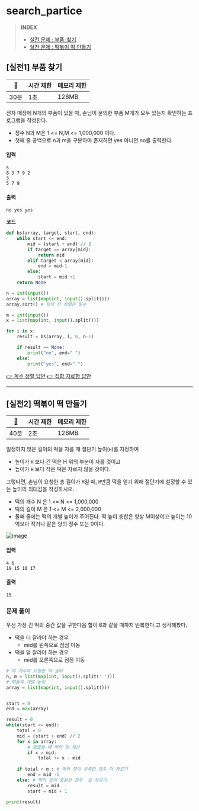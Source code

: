 # search\_partice

> **INDEX**
>
> * [실전 문제 : 부품-찾기](../sorting/search\_pratice.md#%EC%8B%A4%EC%A0%841-%EB%B6%80%ED%92%88-%EC%B0%BE%EA%B8%B0)
> * [실전 문제 : 떡볶이 떡 만들기](../sorting/search\_pratice.md#%EC%8B%A4%EC%A0%842-%EB%96%A1%EB%B3%B6%EC%9D%B4-%EB%96%A1-%EB%A7%8C%EB%93%A4%EA%B8%B0)

## \[실전1] 부품 찾기

| [🔗](implementation.md#메모리-제약-사항) | 시간 제한 | 메모리 제한 |
| --------------------------------- | ----- | ------ |
| 30분                               | 1초    | 128MB  |

전자 매장에 N개의 부품이 있을 때, 손님이 문의한 부품 M개가 모두 있는지 확인하는 프로그램을 작성한다.

* 정수 N과 M은 1 <= N,M <= 1,000,000 이다.
* 첫째 줄 공백으로 n과 m을 구분하여 존재하면 yes 아니면 no를 출력한다.

#### 입력

```
5
8 3 7 9 2
3
5 7 9
```

#### 출력

```
no yes yes
```

**코드**

```python
def bs(array, target, start, end):
    while start <= end:
        mid = (start + end) // 2
        if target == array[mid]:
            return mid
        elif target < array[mid]:
            end = mid-1
        else:
            start = mid +1
    return None

n = int(input())
array = list(map(int, input().split()))
array.sort() # 탐색 전 정렬은 필수

m = int(input())
x = list(map(int, input().split()))

for i in x:
    result = bs(array, i, 0, n-1)

    if result == None:
        print("no", end=" ")
    else:
        print("yes", end=" ")    
```

[👉 계수 정렬 답안](search\_partice.md) [👉 집합 자료형 답안](search\_partice.md)

***

## \[실전2] 떡볶이 떡 만들기

| [🔗](implementation.md#메모리-제약-사항) | 시간 제한 | 메모리 제한 |
| --------------------------------- | ----- | ------ |
| 40분                               | 2초    | 128MB  |

일정하지 않은 길이의 떡을 자를 때 절단기 높이(`H`)를 지정하여

* 높이가 `H` 보다 긴 떡은 H 위의 부분이 자를 것이고
* 높이가 `H` 보다 작은 떡은 자르지 않을 것이다.

그렇다면, 손님이 요청한 총 길이가 `M`일 때, `M`만큼 떡을 얻기 위해 절단기에 설정할 수 있는 높이의 최대값을 작성하시오.

* 떡의 개수 N 은 1 <= N <= 1,000,000
* 떡의 길이 M 은 1 <= M <= 2,000,000
* 둘째 줄에는 떡의 개별 높이가 주어진다. 떡 높이 총합은 항상 M이상이고 높이는 10억보다 작거나 같은 양의 정수 또는 0이다.

![image](https://github.com/dongwoodev/Programming-Team-Notes/assets/55238671/9efe3126-7d68-4125-9860-4ef8be6ad12a)

#### 입력

```
4 6
19 15 10 17
```

#### 출력

```
15
```

### 문제 풀이

우선 가장 긴 떡의 중간 값을 구한다음 합이 6과 같을 때까지 반복한다.고 생각해봤다.

* 떡을 더 잘라야 하는 경우
  * mid를 왼쪽으로 점점 이동
* 떡을 덜 잘라야 하는 경우
  * mid를 오른쪽으로 점점 이동

```python
# 떡 개수와 요청한 떡 길이
n, m = list(map(int, input().split(' ')))
# 떡들의 개별 높이
array = list(map(int, input().split()))


start = 0
end = max(array)

result = 0
while(start <= end):
    total = 0 
    mid = (start + end) // 2
    for x in array:
        # 잘랐을 때 떡의 양 계산
        if x > mid:
            total += x - mid
    
    if total < m : # 떡의 양이 부족한 경우 더 자르기
        end = mid -1
    else: # 떡의 양이 충분한 경우  덜 자르기
        result = mid
        start = mid + 1

print(result)
```
